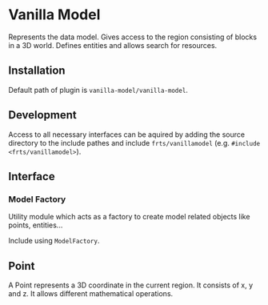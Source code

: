 # Vanilla Model

Represents the data model. Gives access to the region consisting of blocks in a 3D world. Defines entities and allows search for resources.

## Installation

Default path of plugin is `vanilla-model/vanilla-model`.

## Development

Access to all necessary interfaces can be aquired by adding the source directory to the include pathes and include `frts/vanillamodel` (e.g. `#include <frts/vanillamodel>`).

## Interface

### Model Factory

Utility module which acts as a factory to create model related objects like points, entities...

Include using `ModelFactory`.

## Point

A Point represents a 3D coordinate in the current region. It consists of x, y and z. It allows different mathematical operations.
